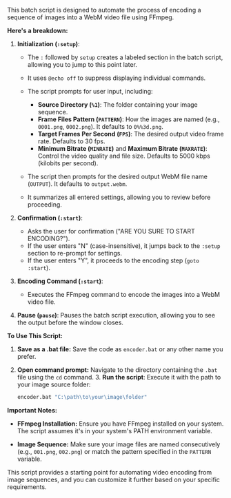 This batch script is designed to automate the process of encoding a sequence of images into a WebM video file using FFmpeg. 

**Here's a breakdown:**

1. **Initialization (`:setup`)**:
   - The `:` followed by `setup` creates a labeled section in the batch script, allowing you to jump to this point later.
   - It uses `@echo off` to suppress displaying individual commands.
   - The script prompts for user input, including:
     -  **Source Directory (`%1`)**: The folder containing your image sequence. 
     - **Frame Files Pattern (`PATTERN`)**: How the images are named (e.g., `0001.png`, `0002.png`). It defaults to `0%%3d.png`.
     - **Target Frames Per Second (`FPS`)**: The desired output video frame rate. Defaults to 30 fps.
     - **Minimum Bitrate (`MINRATE`)** and **Maximum Bitrate (`MAXRATE`)**: Control the video quality and file size. Defaults to 5000 kbps (kilobits per second).

   - The script then prompts for the desired output WebM file name (`OUTPUT`). It defaults to `output.webm`.
   -  It summarizes all entered settings, allowing you to review before proceeding.


2. **Confirmation (`:start`)**:
   - Asks the user for confirmation ("ARE YOU SURE TO START ENCODING?").
   - If the user enters "N" (case-insensitive), it jumps back to the `:setup` section to re-prompt for settings. 
   - If the user enters "Y", it proceeds to the encoding step (`goto :start`).

3. **Encoding Command (`:start`)**:


   - Executes the FFmpeg command to encode the images into a WebM video file.


4. **Pause (`pause`)**:  Pauses the batch script execution, allowing you to see the output before the window closes.



**To Use This Script:**

1. **Save as a .bat file:** Save the code as `encoder.bat` or any other name you prefer.
2. **Open command prompt:** Navigate to the directory containing the `.bat` file using the `cd` command. 3.  **Run the script**: Execute it with the path to your image source folder:

   ```bash
   encoder.bat "C:\path\to\your\image\folder" 
   ```



**Important Notes:**



- **FFmpeg Installation:** Ensure you have FFmpeg installed on your system. The script assumes it's in your system's PATH environment variable.


- **Image Sequence:** Make sure your image files are named consecutively (e.g., `001.png`, `002.png`) or match the pattern specified in the `PATTERN` variable.



This script provides a starting point for automating video encoding from image sequences, and you can customize it further based on your specific requirements.